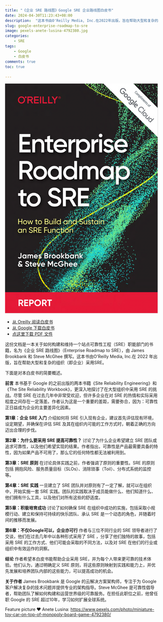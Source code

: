 ```yaml
---
title: "《企业 SRE 路线图》Google SRE 企业路线图白皮书"
date: 2024-04-30T11:23:43+08:00
description:  "这本书由O'Reilly Media, Inc.在2022年出版，旨在帮助大型和复杂的组织（即企业）采用SRE。"
slug: google-enterprise-roadmap-to-sre
image: pexels-anete-lusina-4792380.jpg
categories:
    - SRE
tags:
    - Google
    - 白皮书
comments: true
toc: true

---
```


![Enterprise roadmap to SRE](2024-04-30_11-55-54.png)

* [从 Oreilly 阅读白皮书](https://www.oreilly.com/library/view/enterprise-roadmap-to/9781098117740/)
* [从 Google 下载白皮书](https://sre.google/resources/practices-and-processes/enterprise-roadmap-to-sre/)
* [点这里下载 PDF 文件](/wp/enterprise-roadmap-to-sre.pdf)

这份文档是一本关于如何构建和维持一个站点可靠性工程（SRE）职能部门的书籍，名为《企业 SRE 路线图》（Enterprise Roadmap to SRE），由 James Brookbank 和 Steve McGhee 撰写。这本书由O'Reilly Media, Inc.在 2022 年出版，旨在帮助大型和复杂的组织（即企业）采用SRE。

下面是对本白皮书的简要概述。

**前言**
本书基于 Google 的之前出版的两本书籍《Site Reliability Engineering》和《The Site Reliability Workbook》，更深入地探讨了在大型组织中采用 SRE 的挑战。尽管 SRE 在过去几年中非常受欢迎，但许多企业在对 SRE 的热情和实际采用程度之间存在一定落差。作者认为这是一个重要的差距，需要弥合，因为：可靠性正日益成为企业的主要差异化因素。

**第1章：企业 SRE 入门**
介绍如何将 SRE 引入现有企业，建议首先评估现有环境，设定期望，并确保在评估 SRE 及其在组织内可能的工作方式时，朝着正确的方向迈出合理的步伐。

**第2章：为什么要采用 SRE 提高可靠性？**
讨论了为什么企业希望建立 SRE 团队或追求可靠性，以及他们希望实现的结果。作者指出，可靠性是产品最需要具备的特性，因为如果产品不可用了，那么它的任何特性都无法被利用到。

**第3章：SRE 原则**
在讨论具体实践之前，作者强调了原则的重要性。SRE 的原则包括 拥抱风险、服务质量目标（SLOs）、消除琐事（Toil）、分布式系统的监控等。

**第4章：SRE 实践**
一旦建立了 SRE 团队并对原则有了一定了解，就可以在组织中，开始实施一套 SRE 实践。团队的实践取决于成员能做什么、他们知道什么、他们拥有什么工具，以及他们对所有这些的舒适度。

**第5章：积极培育成功**
讨论了如何确保 SRE 在组织中成功的实施，包括采取小规模行动、建立和保持可持续的快乐团队、承认 SRE 是一个动态的角色，并随着时间的推移而发展。

**第6章：不仅Google可以，企业亦可行**
作者与三位不同行业的 SRE 领导者进行了交谈，他们在过去几年中以各种形式采用了 SRE ，分享了他们独特的故事，包括采用 SRE 的工作方式、他们可能会采取的不同方法，以及对 SRE 在他们的行业或组织中有效运作的洞察。

**结论**
作者希望本白皮书能帮助企业采用 SRE，并为每个人带来更可靠的技术体验。他们认为，通过明确定义 SRE 原则，将这些原则映射到实践和能力上，并优先发展和培养团队内部的这些能力，可以提高成功的机会。

**关于作者**
James Brookbank 是 Google 的云解决方案架构师，专注于为 Google 客户解决复杂的技术问题并提供专业的架构指导。Steve McGhee 是可靠性倡导者，帮助团队了解如何构建和运营世界级的可靠服务。在担任此职位之前，他曾任职 Google 的 SRE 超过10年，学习如何扩展全球系统。

Feature picture ❤️ Anete Lusina: <https://www.pexels.com/photo/miniature-toy-car-on-top-of-monopoly-board-game-4792380/>
